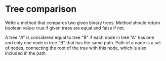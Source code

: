 # Tree comparison

Write a method that compares two given binary trees. Method should return boolean value: true if given trees are equal and false if not.

A tree "A" is considered equal to tree "B" if each node in tree "A" has one and only one node in tree "B" that has the same path.
Path of a node is a set of nodes, connecting the root of the tree with this node, which is also included in the path.

